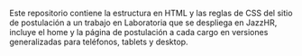 Este repositorio contiene la estructura en HTML y las reglas de CSS del sitio
de postulación a un trabajo en Laboratoria que se despliega en JazzHR, incluye
el home y la página de postulación a cada cargo en versiones generalizadas
para teléfonos, tablets y desktop.